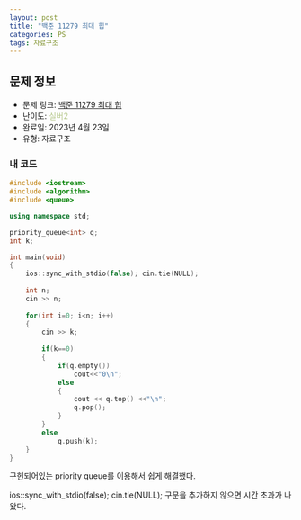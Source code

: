 ```yaml
---
layout: post
title: "백준 11279 최대 힙"
categories: PS
tags: 자료구조
---
```


## 문제 정보
- 문제 링크: [백준 11279 최대 힙](https://www.acmicpc.net/problem/11279)
- 난이도: <span style="color:#B5C78A">실버2</span>
- 완료일: 2023년 4월 23일
- 유형: 자료구조

### 내 코드

```C++
#include <iostream>
#include <algorithm>
#include <queue>

using namespace std;

priority_queue<int> q;
int k;

int main(void)
{
	ios::sync_with_stdio(false); cin.tie(NULL);
	
	int n;
	cin >> n;
	
	for(int i=0; i<n; i++)
	{
		cin >> k;
		
		if(k==0)
		{
			if(q.empty())
				cout<<"0\n";
			else
			{
				cout << q.top() <<"\n";
				q.pop();	
			}
		}
		else
			q.push(k);
	}
}
```

구현되어있는 priority queue를 이용해서 쉽게 해결했다. 

ios::sync_with_stdio(false); cin.tie(NULL); 구문을 추가하지 않으면 시간 초과가 나왔다.  
  

